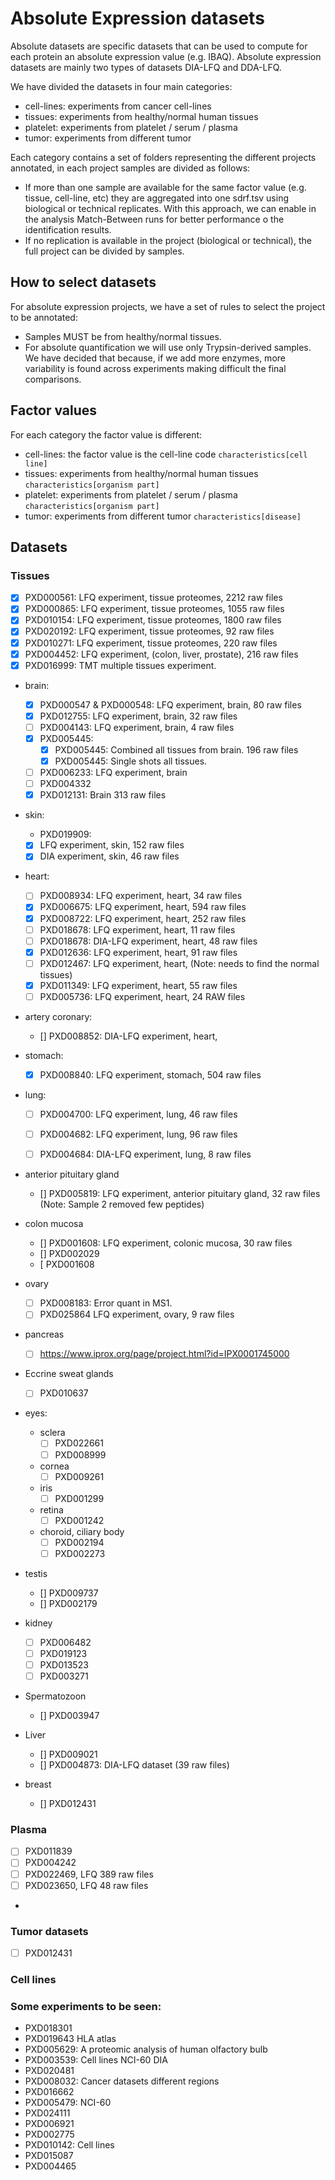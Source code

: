 # Absolute Expression datasets

Absolute datasets are specific datasets that can be used to compute for each protein an absolute expression value (e.g. IBAQ). Absolute expression datasets are mainly two types of datasets DIA-LFQ and DDA-LFQ.

We have divided the datasets in four main categories:

- cell-lines: experiments from cancer cell-lines
- tissues: experiments from healthy/normal human tissues
- platelet: experiments from platelet / serum / plasma
- tumor: experiments from different tumor

Each category contains a set of folders representing the different projects annotated, in each project samples are divided as follows:

- If more than one sample are available for the same factor value (e.g. tissue, cell-line, etc) they are aggregated into one sdrf.tsv using biological or technical replicates. With this approach, we can enable in the analysis Match-Between runs for better performance o the identification results.
- If no replication is available in the project (biological or technical), the full project can be divided by samples.

## How to select datasets

For absolute expression projects, we have a set of rules to select the project to be annotated:

- Samples MUST be from healthy/normal tissues.
- For absolute quantification we will use only Trypsin-derived samples. We have decided that because, if we add more enzymes, more variability is found across experiments making difficult the final comparisons.

## Factor values

For each category the factor value is different:

- cell-lines: the factor value is the cell-line code `characteristics[cell line]`
- tissues: experiments from healthy/normal human tissues `characteristics[organism part]`
- platelet: experiments from platelet / serum / plasma `characteristics[organism part]`
- tumor: experiments from different tumor  `characteristics[disease]`

## Datasets

### Tissues

- [x] PXD000561: LFQ experiment, tissue proteomes, 2212 raw files
- [x] PXD000865: LFQ experiment, tissue proteomes, 1055 raw files
- [x] PXD010154: LFQ experiment, tissue proteomes, 1800 raw files
- [x] PXD020192: LFQ experiment, tissue proteomes, 92 raw files
- [x] PXD010271: LFQ experiment, tissue proteomes, 220 raw files
- [x] PXD004452: LFQ experiment, (colon, liver, prostate), 216 raw files
- [x] PXD016999: TMT multiple tissues experiment. 

- brain:
  - [x] PXD000547 & PXD000548: LFQ experiment, brain, 80 raw files
  - [x] PXD012755: LFQ experiment, brain, 32 raw files
  - [ ] PXD004143: LFQ experiment, brain, 4 raw files
  - [x] PXD005445: 
    - [x] PXD005445: Combined all tissues from brain. 196 raw files 
    - [x] PXD005445: Single shots all tissues. 
  - [ ] PXD006233: LFQ experiment, brain
  - [ ] PXD004332
  - [x] PXD012131: Brain 313 raw files

- skin:
  - PXD019909: 
   - [x] LFQ experiment, skin, 152 raw files
   - [x] DIA experiment, skin, 46 raw files
- heart:
  - [ ] PXD008934: LFQ experiment, heart, 34 raw files
  - [x] PXD006675: LFQ experiment, heart, 594 raw files
  - [x] PXD008722: LFQ experiment, heart, 252 raw files
  - [ ] PXD018678: LFQ experiment, heart, 11 raw files
  - [ ] PXD018678: DIA-LFQ experiment, heart, 48 raw files
  - [x] PXD012636: LFQ experiment, heart, 91 raw files
  - [ ] PXD012467: LFQ experiment, heart, (Note: needs to find the normal tissues)
  - [x] PXD011349: LFQ experiment, heart, 55 raw files
  - [ ] PXD005736: LFQ experiment, heart, 24 RAW files

- artery coronary:
  - [] PXD008852: DIA-LFQ experiment, heart,

- stomach:
  - [x] PXD008840: LFQ experiment, stomach, 504 raw files

- lung:
  - [ ] PXD004700: LFQ experiment, lung, 46 raw files
  - [ ] PXD004682: LFQ experiment, lung, 96 raw files
  - [ ] PXD004684: DIA-LFQ experiment, lung, 8 raw files
 

- anterior pituitary gland
  - [] PXD005819: LFQ experiment, anterior pituitary gland, 32 raw files (Note: Sample 2 removed few peptides)

- colon mucosa
  - [] PXD001608: LFQ experiment, colonic mucosa, 30 raw files
  - [] PXD002029
  - [  PXD001608

- ovary
  - [ ] PXD008183: Error quant in MS1.
  - [ ] PXD025864 LFQ experiment, ovary, 9 raw files

- pancreas
  - [ ] https://www.iprox.org/page/project.html?id=IPX0001745000

- Eccrine sweat glands
  - [ ] PXD010637

- eyes:
  - sclera
    - [ ] PXD022661
    - [ ] PXD008999
  - cornea
    - [ ] PXD009261
  - iris
    - [ ] PXD001299
  - retina
    - [ ] PXD001242
  - choroid, ciliary body
    - [ ] PXD002194
    - [ ] PXD002273

- testis
  - [] PXD009737
  - [] PXD002179

- kidney
  - [ ] PXD006482
  - [ ] PXD019123
  - [ ] PXD013523
  - [ ] PXD003271

- Spermatozoon
  - [] PXD003947

- Liver
  - [] PXD009021
  - [] PXD004873: DIA-LFQ dataset (39 raw files)

- breast
  - [] PXD012431



### Plasma

- [ ] PXD011839
- [ ] PXD004242
- [ ] PXD022469, LFQ 389 raw files
- [ ] PXD023650, LFQ 48 raw files
-
### Tumor datasets

- [ ] PXD012431

### Cell lines

### Some experiments to be seen:

- PXD018301
- PXD019643 HLA atlas
- PXD005629: A proteomic analysis of human olfactory bulb
- PXD003539: Cell lines NCI-60 DIA
- PXD020481
- PXD008032: Cancer datasets different regions
- PXD016662
- PXD005479: NCI-60
- PXD024111
- PXD006921
- PXD002775
- PXD010142: Cell lines
- PXD015087
- PXD004465

